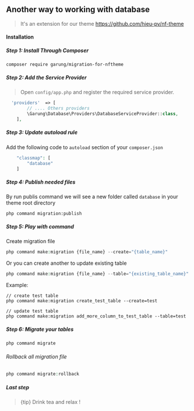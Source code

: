 ## Another way to working with database
> It's an extension for our theme https://github.com/hieu-pv/nf-theme

#### Installation
##### Step 1: Install Through Composer
```
composer require garung/migration-for-nftheme
```
##### Step 2: Add the Service Provider
> Open `config/app.php` and register the required service provider.

```php
  'providers'  => [
        // .... Others providers
        \Garung\Database\Providers\DatabaseServiceProvider::class,
    ],
```
##### Step 3: Update autoload rule
Add the following code to `autoload` section of your `composer.json`

```php
    "classmap": [
        "database"
    ]
```

##### Step 4: Publish needed files
By run publis command we will see a new folder called `database` in your theme root directory

```
php command migration:publish
```

##### Step 5: Play with command

Create migration file 

```php
php command make:migration {file_name} --create="{table_name}"
```

Or you can create another to update existing table
```php
php command make:migration {file_name} --table="{existing_table_name}"
```

Example:
```
// create test table
php command make:migration create_test_table --create=test

// update test table
php command make:migration add_more_column_to_test_table --table=test
```

##### Step 6: Migrate your tables

```php
php command migrate
```

###### Rollback all migration file

```php
php command migrate:rollback
```

##### Last step
> {tip} Drink tea and relax !
